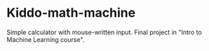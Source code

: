 # Kiddo-math-machine
Simple calculator with mouse-written input. Final project in "Intro to Machine Learning course".

